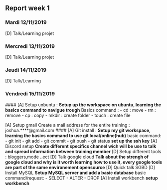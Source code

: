 ## Report week 1

### Mardi 12/11/2019
[D] Talk/Learning projet

### Mercredi 13/11/2019
[D] Talk/Learning projet

### Jeudi 14/11/2019 
[D]  Talk/Learning 
 
### Vendredi 15/11/2019
  #### [A]  Setup unbuntu : 
**Setup up the workspace on ubuntu, learning the basics command to navigue trough**
    Basics command : 
      - cd : move
      - rm : remove
      - cp : copy
      - mkdir : create folder
      - touch : create file
 
[A]  Setup gmail
      Create a mail address for the entire training : joshua.****@gmail.com
  #### [A]  Git install : 
**Setup my git workspace, learning the basics command to use git local/online(hub)**
    basic command:
      - git init 
      - git add 
      - git commit 
      - git push 
      - git status
**set up the ssh key**
[A]  Discord setup
**Create different specifics channel wich will be use to talk and spread information between training member**
[D]  Setup different tools : bloggers,mode ..ect
[D]  Talk google cloud 
**Talk about the strengh of google cloud and why is it worth learning how to use it, every google tools are part of the same environement opensource** 
[D]  Quick talk SGBD
[D]  Install MySQL
**Setup MySQL server and add a basic database**
    basic command/request:
      - SELECT
      - ALTER
      - DROP
[A]  Install workbench
**setup workbench**
